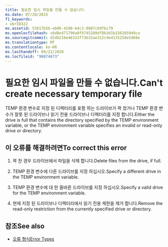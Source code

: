 ```yaml
---
title: 필요한 임시 파일을 만들 수 없습니다.
ms.date: 07/20/2015
f1_keywords:
- vbrID322
ms.assetid: 53617b5b-eb06-4188-b4c2-8607cb9fbc79
ms.openlocfilehash: c6d8e471796a0fb745289df8b3d1b156265949ca
ms.sourcegitcommit: d2db216e46323f73b32ae312c9e4135258e5d68e
ms.translationtype: MT
ms.contentlocale: ko-KR
ms.lasthandoff: 09/22/2020
ms.locfileid: "90874673"
---
```

# <a name="cant-create-necessary-temporary-file"></a><span data-ttu-id="20034-102">필요한 임시 파일을 만들 수 없습니다.</span><span class="sxs-lookup"><span data-stu-id="20034-102">Can't create necessary temporary file</span></span>

<span data-ttu-id="20034-103">TEMP 환경 변수로 지정 된 디렉터리를 포함 하는 드라이브가 꽉 찼거나 TEMP 환경 변수가 잘못 된 드라이브나 읽기 전용 드라이브나 디렉터리를 지정 합니다.</span><span class="sxs-lookup"><span data-stu-id="20034-103">Either the drive is full that contains the directory specified by the TEMP environment variable, or the TEMP environment variable specifies an invalid or read-only drive or directory.</span></span>  
  
## <a name="to-correct-this-error"></a><span data-ttu-id="20034-104">이 오류를 해결하려면</span><span class="sxs-lookup"><span data-stu-id="20034-104">To correct this error</span></span>  
  
1. <span data-ttu-id="20034-105">꽉 찬 경우 드라이브에서 파일을 삭제 합니다.</span><span class="sxs-lookup"><span data-stu-id="20034-105">Delete files from the drive, if full.</span></span>  
  
2. <span data-ttu-id="20034-106">TEMP 환경 변수에 다른 드라이브를 지정 하십시오.</span><span class="sxs-lookup"><span data-stu-id="20034-106">Specify a different drive in the TEMP environment variable.</span></span>  
  
3. <span data-ttu-id="20034-107">TEMP 환경 변수에 대 한 올바른 드라이브를 지정 하십시오.</span><span class="sxs-lookup"><span data-stu-id="20034-107">Specify a valid drive for the TEMP environment variable.</span></span>  
  
4. <span data-ttu-id="20034-108">현재 지정 된 드라이브나 디렉터리에서 읽기 전용 제한을 제거 합니다.</span><span class="sxs-lookup"><span data-stu-id="20034-108">Remove the read-only restriction from the currently specified drive or directory.</span></span>  
  
## <a name="see-also"></a><span data-ttu-id="20034-109">참조</span><span class="sxs-lookup"><span data-stu-id="20034-109">See also</span></span>

- [<span data-ttu-id="20034-110">오류 형식</span><span class="sxs-lookup"><span data-stu-id="20034-110">Error Types</span></span>](../../programming-guide/language-features/error-types.md)
